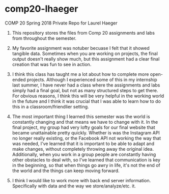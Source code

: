 # comp20-lhaeger
COMP 20 Spring 2018 Private Repo for Laurel Haeger

1. This repository stores the files from Comp 20 assignments and labs from throughout the semester.

2. My favorite assignment was notuber becuase I felt that it showed tangible data. Sometimes when you are working on projects, the final output doesn't really show much, but this assignment had a clear final creation that was fun to see in action. 

3. I think this class has taught me a lot about how to complete more open-ended projects. Although I experienced some of this in my internship last summer, I have never had a class where the assignments and labs simply had a final goal, but not as many structured steps to get there. For obvious reasons, I think this will be very helpful in the working world in the future and I think it was crucial that I was able to learn how to do this in a classroom/friendlier setting. 

4. The most important thing I learned this semester was the world is constantly changing and that means we have to change with it. In the final project, my group had very lofty goals for our final website that became unattainable pretty quickly. Whether is was the Instagram API no longer really existing, or the Facebook API not working the way that was needed, I've learned that it is important to be able to adapt and make changes, without completely throwing away the original idea. Additionally, when you work in a group people are constantly having other obstacles to deal with, so I've learned that communication is key in the beginning, so that when things go awry in life, it's not the end of the world and the things can keep moving forward. 

5. I think I would like to work more with back end server information. Specifically with data and the way we store/analyze/etc. it. 